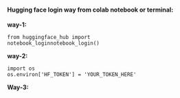 #### **Hugging face login way from colab notebook or terminal:**

**way-1:**

```
from huggingface_hub import  
notebook_loginnotebook_login()
```

**way-2:**

```
import os
os.environ['HF_TOKEN'] = 'YOUR_TOKEN_HERE'
```

**Way-3:**
